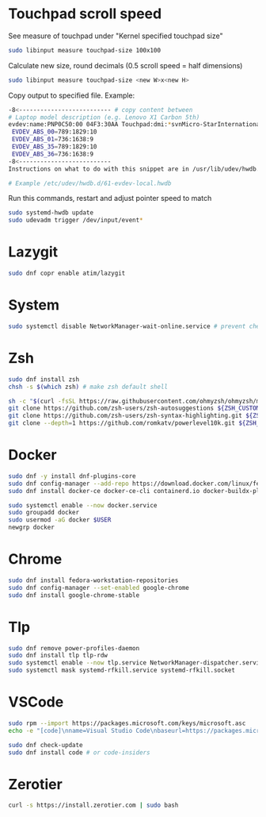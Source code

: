 # Touchpad scroll speed

See measure of touchpad under "Kernel specified touchpad size"

```sh
sudo libinput measure touchpad-size 100x100
```

Calculate new size, round decimals (0.5 scroll speed = half dimensions)

```sh
sudo libinput measure touchpad-size <new W>x<new H>
```

Copy output to specified file. Example:

```sh
-8<-------------------------- # copy content between
# Laptop model description (e.g. Lenovo X1 Carbon 5th)
evdev:name:PNP0C50:00 04F3:30AA Touchpad:dmi:*svnMicro-StarInternationalCo.,Ltd.:*pnModern15A11M**
 EVDEV_ABS_00=789:1829:10
 EVDEV_ABS_01=736:1638:9
 EVDEV_ABS_35=789:1829:10
 EVDEV_ABS_36=736:1638:9
-8<--------------------------
Instructions on what to do with this snippet are in /usr/lib/udev/hwdb.d/60-evdev.hwdb

# Example /etc/udev/hwdb.d/61-evdev-local.hwdb
```


Run this commands, restart and adjust pointer speed to match

```sh
sudo systemd-hwdb update
sudo udevadm trigger /dev/input/event*
```

# Lazygit

```sh
sudo dnf copr enable atim/lazygit
```

# System

```sh
sudo systemctl disable NetworkManager-wait-online.service # prevent check connection on boot
```

# Zsh

```sh
sudo dnf install zsh
chsh -s $(which zsh) # make zsh default shell

sh -c "$(curl -fsSL https://raw.githubusercontent.com/ohmyzsh/ohmyzsh/master/tools/install.sh)" # oh-my-zsh
git clone https://github.com/zsh-users/zsh-autosuggestions ${ZSH_CUSTOM:-~/.oh-my-zsh/custom}/plugins/zsh-autosuggestions # zsh-autosuggestions
git clone https://github.com/zsh-users/zsh-syntax-highlighting.git ${ZSH_CUSTOM:-~/.oh-my-zsh/custom}/plugins/zsh-syntax-highlighting # zsh-syntax-highlighting
git clone --depth=1 https://github.com/romkatv/powerlevel10k.git ${ZSH_CUSTOM:-$HOME/.oh-my-zsh/custom}/themes/powerlevel10k # p10k
```

# Docker

```sh
sudo dnf -y install dnf-plugins-core
sudo dnf config-manager --add-repo https://download.docker.com/linux/fedora/docker-ce.repo
sudo dnf install docker-ce docker-ce-cli containerd.io docker-buildx-plugin docker-compose-plugin

sudo systemctl enable --now docker.service
sudo groupadd docker
sudo usermod -aG docker $USER
newgrp docker
```

# Chrome

```sh
sudo dnf install fedora-workstation-repositories
sudo dnf config-manager --set-enabled google-chrome
sudo dnf install google-chrome-stable
```

# Tlp

```sh
sudo dnf remove power-profiles-daemon
sudo dnf install tlp tlp-rdw
sudo systemctl enable --now tlp.service NetworkManager-dispatcher.service
sudo systemctl mask systemd-rfkill.service systemd-rfkill.socket
```

# VSCode

```sh
sudo rpm --import https://packages.microsoft.com/keys/microsoft.asc
echo -e "[code]\nname=Visual Studio Code\nbaseurl=https://packages.microsoft.com/yumrepos/vscode\nenabled=1\ngpgcheck=1\ngpgkey=https://packages.microsoft.com/keys/microsoft.asc" | sudo tee /etc/yum.repos.d/vscode.repo > /dev/null

sudo dnf check-update
sudo dnf install code # or code-insiders
```

# Zerotier

```sh
curl -s https://install.zerotier.com | sudo bash
```

